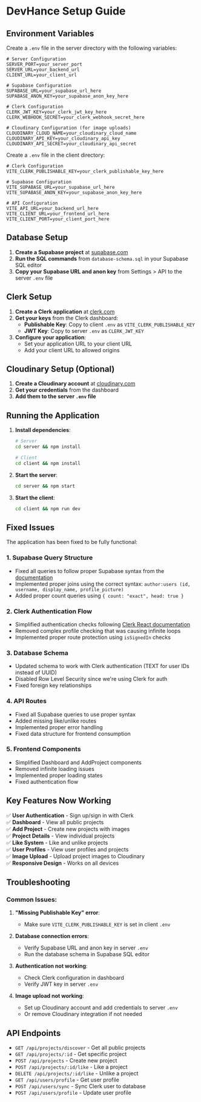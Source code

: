 # DevHance Setup Guide

## Environment Variables

Create a `.env` file in the server directory with the following variables:

```env
# Server Configuration
SERVER_PORT=your_server_port
SERVER_URL=your_backend_url
CLIENT_URL=your_client_url

# Supabase Configuration
SUPABASE_URL=your_supabase_url_here
SUPABASE_ANON_KEY=your_supabase_anon_key_here

# Clerk Configuration
CLERK_JWT_KEY=your_clerk_jwt_key_here
CLERK_WEBHOOK_SECRET=your_clerk_webhook_secret_here

# Cloudinary Configuration (for image uploads)
CLOUDINARY_CLOUD_NAME=your_cloudinary_cloud_name
CLOUDINARY_API_KEY=your_cloudinary_api_key
CLOUDINARY_API_SECRET=your_cloudinary_api_secret
```

Create a `.env` file in the client directory:

```env
# Clerk Configuration
VITE_CLERK_PUBLISHABLE_KEY=your_clerk_publishable_key_here

# Supabase Configuration
VITE_SUPABASE_URL=your_supabase_url_here
VITE_SUPABASE_ANON_KEY=your_supabase_anon_key_here

# API Configuration
VITE_API_URL=your_backend_url_here
VITE_CLIENT_URL=your_frontend_url_here
VITE_CLIENT_PORT=your_client_port_here
```

## Database Setup

1. **Create a Supabase project** at [supabase.com](https://supabase.com)
2. **Run the SQL commands** from `database-schema.sql` in your Supabase SQL editor
3. **Copy your Supabase URL and anon key** from Settings > API to the server `.env` file

## Clerk Setup

1. **Create a Clerk application** at [clerk.com](https://clerk.com)
2. **Get your keys** from the Clerk dashboard:
   - **Publishable Key**: Copy to client `.env` as `VITE_CLERK_PUBLISHABLE_KEY`
   - **JWT Key**: Copy to server `.env` as `CLERK_JWT_KEY`
3. **Configure your application**:
   - Set your application URL to your client URL
   - Add your client URL to allowed origins

## Cloudinary Setup (Optional)

1. **Create a Cloudinary account** at [cloudinary.com](https://cloudinary.com)
2. **Get your credentials** from the dashboard
3. **Add them to the server `.env` file**

## Running the Application

1. **Install dependencies**:
   ```bash
   # Server
   cd server && npm install
   
   # Client
   cd client && npm install
   ```

2. **Start the server**:
   ```bash
   cd server && npm start
   ```

3. **Start the client**:
   ```bash
   cd client && npm run dev
   ```

## Fixed Issues

The application has been fixed to be fully functional:

### 1. **Supabase Query Structure**
- Fixed all queries to follow proper Supabase syntax from the [documentation](https://supabase.com/docs/reference/javascript/select)
- Implemented proper joins using the correct syntax: `author:users (id, username, display_name, profile_picture)`
- Added proper count queries using `{ count: "exact", head: true }`

### 2. **Clerk Authentication Flow**
- Simplified authentication checks following [Clerk React documentation](https://clerk.com/docs/quickstarts/react)
- Removed complex profile checking that was causing infinite loops
- Implemented proper route protection using `isSignedIn` checks

### 3. **Database Schema**
- Updated schema to work with Clerk authentication (TEXT for user IDs instead of UUID)
- Disabled Row Level Security since we're using Clerk for auth
- Fixed foreign key relationships

### 4. **API Routes**
- Fixed all Supabase queries to use proper syntax
- Added missing like/unlike routes
- Implemented proper error handling
- Fixed data structure for frontend consumption

### 5. **Frontend Components**
- Simplified Dashboard and AddProject components
- Removed infinite loading issues
- Implemented proper loading states
- Fixed authentication flow

## Key Features Now Working

✅ **User Authentication** - Sign up/sign in with Clerk  
✅ **Dashboard** - View all public projects  
✅ **Add Project** - Create new projects with images  
✅ **Project Details** - View individual projects  
✅ **Like System** - Like and unlike projects  
✅ **User Profiles** - View user profiles and projects  
✅ **Image Upload** - Upload project images to Cloudinary  
✅ **Responsive Design** - Works on all devices  

## Troubleshooting

### Common Issues:

1. **"Missing Publishable Key" error**:
   - Make sure `VITE_CLERK_PUBLISHABLE_KEY` is set in client `.env`

2. **Database connection errors**:
   - Verify Supabase URL and anon key in server `.env`
   - Run the database schema in Supabase SQL editor

3. **Authentication not working**:
   - Check Clerk configuration in dashboard
   - Verify JWT key in server `.env`

4. **Image upload not working**:
   - Set up Cloudinary account and add credentials to server `.env`
   - Or remove Cloudinary integration if not needed

## API Endpoints

- `GET /api/projects/discover` - Get all public projects
- `GET /api/projects/:id` - Get specific project
- `POST /api/projects` - Create new project
- `POST /api/projects/:id/like` - Like a project
- `DELETE /api/projects/:id/like` - Unlike a project
- `GET /api/users/profile` - Get user profile
- `POST /api/users/sync` - Sync Clerk user to database
- `POST /api/users/profile` - Update user profile 
